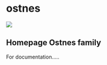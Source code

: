 ostnes
==========
![](http://placekitten.com/g/1200/300)

Homepage Ostnes family
---------

For documentation.....
